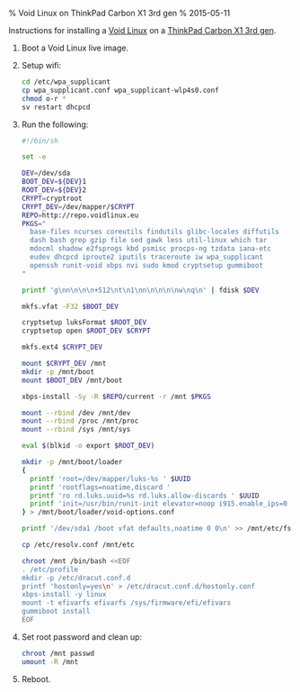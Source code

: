 % Void Linux on ThinkPad Carbon X1 3rd gen
% 2015-05-11

Instructions for installing a [Void Linux][] on a
[ThinkPad Carbon X1 3rd gen][x1].

1. Boot a Void Linux live image.
2. Setup wifi:

    ```sh
    cd /etc/wpa_supplicant
    cp wpa_supplicant.conf wpa_supplicant-wlp4s0.conf
    chmod o-r *
    sv restart dhcpcd
    ```
3. Run the following:

    ```sh
    #!/bin/sh

    set -e

    DEV=/dev/sda
    BOOT_DEV=${DEV}1
    ROOT_DEV=${DEV}2
    CRYPT=cryptroot
    CRYPT_DEV=/dev/mapper/$CRYPT
    REPO=http://repo.voidlinux.eu
    PKGS="
      base-files ncurses coreutils findutils glibc-locales diffutils
      dash bash grep gzip file sed gawk less util-linux which tar
      mdocml shadow e2fsprogs kbd psmisc procps-ng tzdata iana-etc
      eudev dhcpcd iproute2 iputils traceroute iw wpa_supplicant
      openssh runit-void xbps nvi sudo kmod cryptsetup gummiboot
    "

    printf 'g\nn\n\n\n+512\nt\n1\nn\n\n\n\nw\nq\n' | fdisk $DEV

    mkfs.vfat -F32 $BOOT_DEV

    cryptsetup luksFormat $ROOT_DEV
    cryptsetup open $ROOT_DEV $CRYPT

    mkfs.ext4 $CRYPT_DEV

    mount $CRYPT_DEV /mnt
    mkdir -p /mnt/boot
    mount $BOOT_DEV /mnt/boot

    xbps-install -Sy -R $REPO/current -r /mnt $PKGS

    mount --rbind /dev /mnt/dev
    mount --rbind /proc /mnt/proc
    mount --rbind /sys /mnt/sys

    eval $(blkid -o export $ROOT_DEV)

    mkdir -p /mnt/boot/loader
    {
      printf 'root=/dev/mapper/luks-%s ' $UUID
      printf 'rootflags=noatime,discard '
      printf 'ro rd.luks.uuid=%s rd.luks.allow-discards ' $UUID
      printf 'init=/usr/bin/runit-init elevator=noop i915.enable_ips=0 quiet\n'
    } > /mnt/boot/loader/void-options.conf

    printf '/dev/sda1 /boot vfat defaults,noatime 0 0\n' >> /mnt/etc/fstab

    cp /etc/resolv.conf /mnt/etc

    chroot /mnt /bin/bash <<EOF
    . /etc/profile
    mkdir -p /etc/dracut.conf.d
    printf 'hostonly=yes\n' > /etc/dracut.conf.d/hostonly.conf
    xbps-install -y linux
    mount -t efivarfs efivarfs /sys/firmware/efi/efivars
    gummiboot install
    EOF
    ```
4. Set root password and clean up:

    ```sh
    chroot /mnt passwd
    umount -R /mnt
    ```
5. Reboot.

[Void Linux]: http://voidlinux.eu/
[x1]: http://shop.lenovo.com/us/en/laptops/thinkpad/x-series/x1-carbon/
